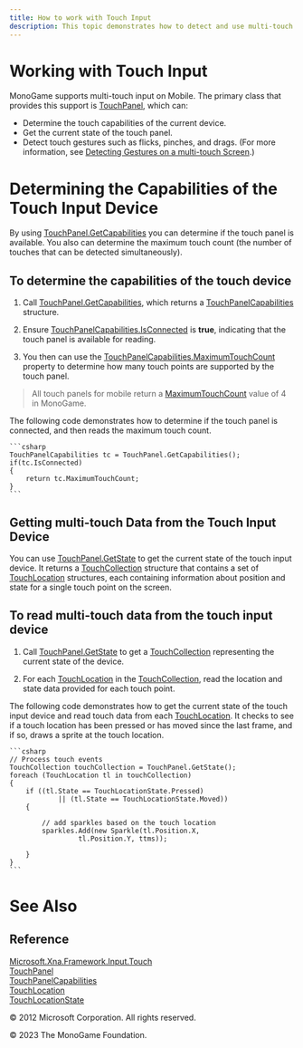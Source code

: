 ```yaml
---
title: How to work with Touch Input
description: This topic demonstrates how to detect and use multi-touch input in a MonoGame game.
---
```


# Working with Touch Input

MonoGame supports multi-touch input on Mobile. The primary class that provides this support is [TouchPanel](xref:Microsoft.Xna.Framework.Input.TouchPanel), which can:

* Determine the touch capabilities of the current device.
* Get the current state of the touch panel.
* Detect touch gestures such as flicks, pinches, and drags. (For more information, see [Detecting Gestures on a multi-touch Screen](HowTo_Detect_Gestures.md).)

# Determining the Capabilities of the Touch Input Device

By using [TouchPanel.GetCapabilities](xref:Microsoft.Xna.Framework.Input.TouchPanel.GetCapabilities) you can determine if the touch panel is available. You also can determine the maximum touch count (the number of touches that can be detected simultaneously).

## To determine the capabilities of the touch device

1. Call [TouchPanel.GetCapabilities](xref:Microsoft.Xna.Framework.Input.TouchPanel), which returns a [TouchPanelCapabilities](xref:Microsoft.Xna.Framework.Input.TouchPanelCapabilities) structure.

2. Ensure [TouchPanelCapabilities.IsConnected](xref:Microsoft.Xna.Framework.Input.TouchPanelCapabilities) is **true**, indicating that the touch panel is available for reading.

3. You then can use the [TouchPanelCapabilities.MaximumTouchCount](xref:Microsoft.Xna.Framework.Input.TouchPanelCapabilities) property to determine how many touch points are supported by the touch panel.

> All touch panels for mobile return a [MaximumTouchCount](xref:Microsoft.Xna.Framework.Input.TouchPanelCapabilities) value of 4 in MonoGame.

The following code demonstrates how to determine if the touch panel is connected, and then reads the maximum touch count.

    ```csharp
    TouchPanelCapabilities tc = TouchPanel.GetCapabilities();
    if(tc.IsConnected)
    {
        return tc.MaximumTouchCount;
    }
    ```

## Getting multi-touch Data from the Touch Input Device

You can use [TouchPanel.GetState](xref:Microsoft.Xna.Framework.Input.TouchPanel) to get the current state of the touch input device. It returns a [TouchCollection](xref:Microsoft.Xna.Framework.Input.TouchCollection) structure that contains a set of [TouchLocation](xref:Microsoft.Xna.Framework.Input.TouchLocation) structures, each containing information about position and state for a single touch point on the screen.

## To read multi-touch data from the touch input device

1. Call [TouchPanel.GetState](xref:Microsoft.Xna.Framework.Input.TouchPanel) to get a [TouchCollection](xref:Microsoft.Xna.Framework.Input.TouchCollection) representing the current state of the device.

2. For each [TouchLocation](xref:Microsoft.Xna.Framework.Input.TouchLocation) in the [TouchCollection](xref:Microsoft.Xna.Framework.Input.TouchCollection), read the location and state data provided for each touch point.

The following code demonstrates how to get the current state of the touch input device and read touch data from each [TouchLocation](xref:Microsoft.Xna.Framework.Input.TouchLocation). It checks to see if a touch location has been pressed or has moved since the last frame, and if so, draws a sprite at the touch location.

    ```csharp
    // Process touch events
    TouchCollection touchCollection = TouchPanel.GetState();
    foreach (TouchLocation tl in touchCollection)
    {
        if ((tl.State == TouchLocationState.Pressed)
                || (tl.State == TouchLocationState.Moved))
        {
    
            // add sparkles based on the touch location
            sparkles.Add(new Sparkle(tl.Position.X,
                     tl.Position.Y, ttms));
    
        }
    }
    ```

# See Also

## Reference

[Microsoft.Xna.Framework.Input.Touch](xref:Microsoft.Xna.Framework.Input.Touch)  
[TouchPanel](xref:Microsoft.Xna.Framework.Input.TouchPanel)  
[TouchPanelCapabilities](xref:Microsoft.Xna.Framework.Input.TouchPanelCapabilities)  
[TouchLocation](xref:Microsoft.Xna.Framework.Input.TouchLocation)  
[TouchLocationState](xref:Microsoft.Xna.Framework.Input.TouchLocationState)  

© 2012 Microsoft Corporation. All rights reserved.  

© 2023 The MonoGame Foundation.
